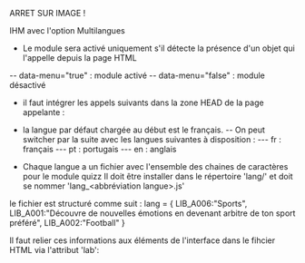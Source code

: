 ARRET SUR IMAGE ! 

IHM avec l'option Multilangues

- Le module sera activé uniquement s'il détecte la présence d'un objet qui l'appelle depuis la page HTML
  <div id="menu-lang" data-menu="true"></div>
-- data-menu="true" : module activé
-- data-menu="false" : module désactivé

- il faut intégrer les appels suivants dans la zone HEAD de la page appelante :
  <link href="./lang/lang.css" rel="stylesheet" type="text/css"/>
  <script src="./lang/lang.js" type="text/javascript" id="LG"></script>

- la langue par défaut chargée au début est le français. 
-- On peut switcher par la suite avec les langues suivantes à disposition : 
--- fr : français
--- pt : portugais
--- en : anglais

- Chaque langue a un fichier avec l'ensemble des chaines de caractères pour le module quizz
Il doit être installer dans le répertoire 'lang/' et doit se nommer 'lang_<abbréviation langue>.js'

le fichier est structuré comme suit :
lang = {
    LIB_A006:"Sports", 
    LIB_A001:"Découvre de nouvelles émotions en devenant arbitre de ton sport préféré",
    LIB_A002:"Football"
}

Il faut relier ces informations aux éléments de l'interface dans le fihcier HTML via l'attribut 'lab':
<p id="titre" lab="LIB_A001" class="asi-text"></p>